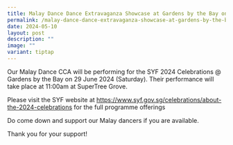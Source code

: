 ```yaml
---
title: Malay Dance Dance Extravaganza Showcase at Gardens by the Bay on 29 June 2024
permalink: /malay-dance-dance-extravaganza-showcase-at-gardens-by-the-bay-on-29-june-2024/
date: 2024-05-10
layout: post
description: ""
image: ""
variant: tiptap
---
```

<p>Our Malay Dance CCA will be performing for the SYF 2024 Celebrations @
Gardens by the Bay on 29 June 2024 (Saturday). Their performance will take
place at 11:00am at SuperTree Grove.</p>
<p>Please visit the SYF website at <a href="https://www.syf.gov.sg/celebrations/about-the-2024-celebrations" rel="noopener noreferrer nofollow" target="_blank">https://www.syf.gov.sg/celebrations/about-the-2024-celebrations</a> for
the full programme offerings</p>
<p>Do come down and support our Malay dancers if you are available.</p>
<p>Thank you for your support!</p>